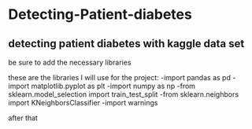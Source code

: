 # Detecting-Patient-diabetes
## detecting patient diabetes with kaggle data set

be sure to add the necessary libraries

these are the libraries I will use for the project:
-import pandas as pd
-import matplotlib.pyplot as plt
-import numpy as np
-from sklearn.model_selection import train_test_split
-from sklearn.neighbors import KNeighborsClassifier
-import warnings

after that
  
